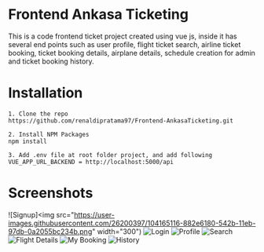# Frontend Ankasa Ticketing
This is a code frontend ticket project created using vue js, inside it has several end points such as user profile, flight ticket search, airline ticket booking, ticket booking details, airplane details, schedule creation for admin and ticket booking history.

# Installation
```
1. Clone the repo
https://github.com/renaldipratama97/Frontend-AnkasaTicketing.git

2. Install NPM Packages
npm install

3. Add .env file at root folder project, and add following
VUE_APP_URL_BACKEND = http://localhost:5000/api
```
# Screenshots

![Signup]<img src="https://user-images.githubusercontent.com/26200397/104165116-882e6180-542b-11eb-97db-0a2055bc234b.png" width="300")
![Login](https://user-images.githubusercontent.com/26200397/104165121-895f8e80-542b-11eb-9bd4-879b0cf29399.png)
![Profile](https://user-images.githubusercontent.com/26200397/104165130-8bc1e880-542b-11eb-94ad-0f975da71d22.png)
![Search](https://user-images.githubusercontent.com/26200397/104165140-8c5a7f00-542b-11eb-8f43-605c79e1119a.png)
![Flight Details](https://user-images.githubusercontent.com/26200397/104165148-8d8bac00-542b-11eb-83a8-52aa72f168b7.png)
![My Booking](https://user-images.githubusercontent.com/26200397/104166205-017a8400-542d-11eb-96ed-8cf5c7d9cdb2.png)
![History](https://user-images.githubusercontent.com/26200397/104165156-90869c80-542b-11eb-807b-f2adbe33a9d0.png)
